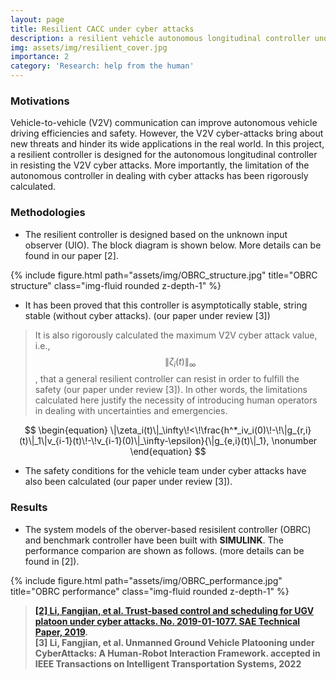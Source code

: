 ```yaml
---
layout: page
title: Resilient CACC under cyber attacks
description: a resilient vehicle autonomous longitudinal controller under cyber attacks
img: assets/img/resilient_cover.jpg
importance: 2
category: 'Research: help from the human'
---
```


### Motivations
Vehicle-to-vehicle (V2V) communication can improve autonomous vehicle driving efficiencies and safety. However, the V2V cyber-attacks bring about new threats and hinder its wide applications in the real world. In this project, a resilient controller is designed for the autonomous longitudinal controller in resisting the V2V cyber attacks. More importantly, the limitation of the autonomous controller in dealing with cyber attacks has been rigorously calculated. 

### Methodologies 

* The resilient controller is designed based on the unknown input observer (UIO). The block diagram is shown below. More details can be found in our paper [2].

<div class="row justify-content-sm-center">
{% include figure.html path="assets/img/OBRC_structure.jpg" title="OBRC structure" class="img-fluid rounded z-depth-1" %}
</div>

*  It has been proved that this controller is asymptotically stable, string stable (without cyber attacks). (our paper under review [3])

>It is also rigorously calculated the maximum V2V cyber attack value, i.e.,  $$\|\zeta_i(t)\|_\infty$$, that a general resilient controller can resist in order to fulfill the safety (our paper under review [3]). In other words, the limitations calculated here justify the necessity of introducing human operators in dealing with uncertainties and emergencies. 

$$
\begin{equation}
    \|\zeta_i(t)\|_\infty\!<\!\frac{h^*_iv_i(0)\!-\!\|g_{r,i}(t)\|_1\|v_{i-1}(t)\!-\!v_{i-1}(0)\|_\infty-\epsilon}{\|g_{e,i}(t)\|_1},
    \nonumber
\end{equation}
$$

* The safety conditions for the vehicle team under cyber attacks have also been calculated (our paper under review [3]).

### Results

* The system models of the oberver-based resisilent controller (OBRC) and benchmark controller have been built with **SIMULINK**. The performance comparion are shown as follows. (more details can be found in [2]). 

<div class="row justify-content-sm-center">
{% include figure.html path="assets/img/OBRC_performance.jpg" title="OBRC performance" class="img-fluid rounded z-depth-1" %}
</div>

> **[[2] Li, Fangjian, et al. Trust-based control and scheduling for UGV platoon under cyber attacks. No. 2019-01-1077. SAE Technical Paper, 2019](https://www.sae.org/publications/technical-papers/content/2019-01-1077/).** <br>
> **[3] Li, Fangjian, et al. Unmanned Ground Vehicle Platooning under CyberAttacks: A Human-Robot Interaction Framework. 
accepted in IEEE Transactions on Intelligent Transportation Systems, 2022**
